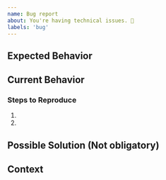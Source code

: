 ```yaml
---
name: Bug report
about: You're having technical issues. 🐞
labels: 'bug'
---
```


<!-- **Describe the Bug** -->
<!--- A clear and concise description of what the bug is. --->

## Expected Behavior

<!--- What should have happened? -->

## Current Behavior

<!--- What went wrong? -->
<!--- Attach screenshots if necessary -->

### Steps to Reproduce

<!-- Add relevant code and/or a live example -->
<!-- Add stack traces -->

1.

2.

## Possible Solution (Not obligatory)

<!--- Suggest a reason for the bug or how to fix it. -->

## Context

<!--- How has this issue affected you? What are you trying to accomplish? -->

